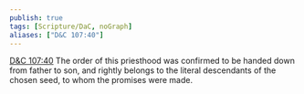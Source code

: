 ```yaml
---
publish: true
tags: [Scripture/DaC, noGraph]
aliases: ["D&C 107:40"]
---
```

[D&C 107:40](https://churchofjesuschrist.org/study/scriptures/dc-testament/dc/107?lang=eng&id=p40#p40) The order of this priesthood was confirmed to be handed down from father to son, and rightly belongs to the literal descendants of the chosen seed, to whom the promises were made.

